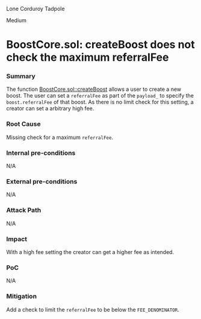 Lone Corduroy Tadpole

Medium

# BoostCore.sol: createBoost does not check the maximum referralFee

### Summary

The function [BoostCore.sol::createBoost](https://github.com/sherlock-audit/2024-06-boost-aa-wallet/blob/main/boost-protocol/packages/evm/contracts/BoostCore.sol#L106-L144) allows a user to create a new boost. The user can set a `referralFee` as part of the `payload_` to specify the `boost.referralFee` of that boost. As there is no limit check for this setting, a creator can set a arbitrary high fee.

### Root Cause

Missing check for a maximum `referralFee`.

### Internal pre-conditions

N/A

### External pre-conditions

N/A

### Attack Path

N/A

### Impact

With a high fee setting the creator can get a higher fee as intended.

### PoC

N/A

### Mitigation

Add a check to limit the `referralFee` to be below the `FEE_DENOMINATOR`.